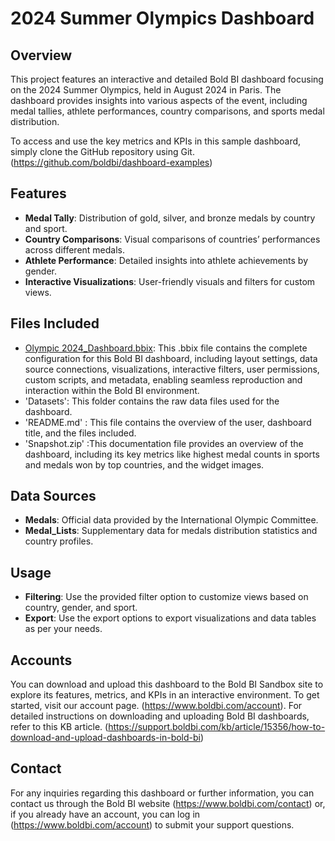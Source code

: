 # 2024 Summer Olympics Dashboard

## Overview
This project features an interactive and detailed Bold BI dashboard focusing on the 2024 Summer   Olympics, held in August 2024 in Paris. The dashboard provides insights into various aspects of the event, including medal tallies, athlete performances, country comparisons, and sports medal distribution.

To access and use the key metrics and KPIs in this sample dashboard, simply clone the GitHub repository using Git. (https://github.com/boldbi/dashboard-examples)

## Features
- **Medal Tally**: Distribution of gold, silver, and bronze medals by country and sport.
- **Country Comparisons**: Visual comparisons of countries’ performances across different medals.
- **Athlete Performance**: Detailed insights into athlete achievements by gender.
- **Interactive Visualizations**: User-friendly visuals and filters for custom views.

## Files Included
- [Olympic 2024_Dashboard.bbix](https://github.com/boldbi/dashboard-examples/pull/2/files#diff-b23735afbf56751a50311827af60de6c0685a144619849d0f35d00f5ad89966a): This .bbix file contains the complete configuration for this Bold BI dashboard, including layout settings, data source connections, visualizations, interactive filters, user permissions, custom scripts, and metadata, enabling seamless reproduction and interaction within the Bold BI environment.
- 'Datasets': This folder contains the raw data files used for the dashboard.
- 'README.md' : This file contains the overview of the user, dashboard title, and the files included.
- 'Snapshot.zip' :This documentation file provides an overview of the dashboard, including its key metrics like highest medal counts in sports and medals won by top countries, and the widget images.

## Data Sources
- **Medals**: Official data provided by the International Olympic Committee.
- **Medal_Lists**: Supplementary data for medals distribution statistics and country profiles.

## Usage
- **Filtering**: Use the provided filter option to customize views based on country, gender, and sport.
- **Export**: Use the export options to export visualizations and data tables as per your needs.

## Accounts
You can download and upload this dashboard to the Bold BI Sandbox site to explore its features, metrics, and KPIs in an interactive environment. To get started, visit our account page. (https://www.boldbi.com/account). For detailed instructions on downloading and uploading Bold BI dashboards, refer to this KB article. (https://support.boldbi.com/kb/article/15356/how-to-download-and-upload-dashboards-in-bold-bi) 

## Contact
For any inquiries regarding this dashboard or further information, you can contact us through the Bold BI website (https://www.boldbi.com/contact) or, if you already have an account, you can log in (https://www.boldbi.com/account) to submit your support questions.  


